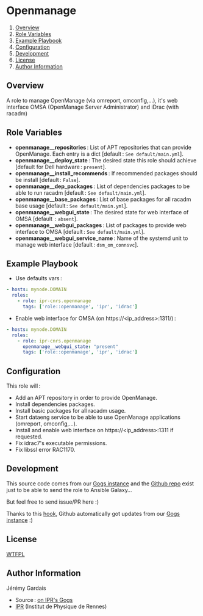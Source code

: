 # Openmanage

1. [Overview](#overview)
2. [Role Variables](#role-variables)
3. [Example Playbook](#example-playbook)
4. [Configuration](#configuration)
5. [Development](#development)
6. [License](#license)
7. [Author Information](#author-information)

## Overview

A role to manage OpenManage (via omreport, omconfig,…), it's web interface OMSA (OpenManage Server Administrator) and iDrac (with racadm)

## Role Variables

* **openmanage__repositories** : List of APT repositories that can provide OpenManage. Each entry is a dict [default : `See default/main.yml`].
* **openmanage__deploy_state** : The desired state this role should achieve [default for Dell hardware : `present`].
* **openmanage__install_recommends** : If recommended packages should be install [default : `False`].
* **openmanage__dep_packages** : List of dependencies packages to be able to run racadm [default : `See default/main.yml`].
* **openmanage__base_packages** : List of base packages for all racadm base usage [default : `See default/main.yml`].
* **openmanage__webgui_state** : The desired state for web interface of OMSA [default  : `absent`].
* **openmanage__webgui_packages** : List of packages to provide web interface to OMSA [default : `See default/main.yml`].
* **openmanage__webgui_service_name** : Name of the systemd unit to manage web interface [default : `dsm_om_connsvc`].

## Example Playbook

* Use defaults vars :

``` yaml
- hosts: mynode.DOMAIN
  roles:
    - role: ipr-cnrs.openmanage
      tags: ['role::openmanage', 'ipr', 'idrac']
```

* Enable web interface for OMSA (on https://<ip_address>:1311/) :

``` yaml
- hosts: mynode.DOMAIN
  roles:
    - role: ipr-cnrs.openmanage
      openmanage__webgui_state: "present"
      tags: ['role::openmanage', 'ipr', 'idrac']
```

## Configuration

This role will :
* Add an APT repository in order to provide OpenManage.
* Install dependencies packages.
* Install basic packages for all racadm usage.
* Start dataeng service to be able to use OpenManage applications (omreport, omconfig,…).
* Install and enable web interface on https://<ip_address>:1311 if requested.
* Fix idrac7's executable permissions.
* Fix libssl error RAC1170.

## Development

This source code comes from our [Gogs instance][openmanage source] and the [Github repo][openmanage github] exist just to be able to send the role to Ansible Galaxy…

But feel free to send issue/PR here :)

Thanks to this [hook][gogs to github hook], Github automatically got updates from our [Gogs instance][openmanage source] :)

## License

[WTFPL][wtfpl website]

## Author Information

Jérémy Gardais
* Source : [on IPR's Gogs][openmanage source]
* [IPR][ipr website] (Institut de Physique de Rennes)

[gogs to github hook]: https://stackoverflow.com/a/21998477
[openmanage source]: https://git.ipr.univ-rennes1.fr/cellinfo/ansible.openmanage
[openmanage github]: https://github.com/ipr-cnrs/openmanage
[wtfpl website]: http://www.wtfpl.net/about/
[ipr website]: https://ipr.univ-rennes1.fr/
